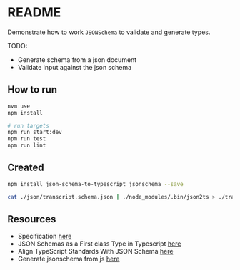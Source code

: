 # README

Demonstrate how to work `JSONSchema` to validate and generate types.  

TODO:

* Generate schema from a json document
* Validate input against the json schema

## How to run

```sh
nvm use
npm install

# run targets
npm run start:dev
npm run test
npm run lint
```

## Created

```sh
npm install json-schema-to-typescript jsonschema --save 
```

```sh
cat ./json/transcript.schema.json | ./node_modules/.bin/json2ts > ./transcript.d.ts
```

## Resources

* Specification [here](https://json-schema.org/specification.html)
* JSON Schemas as a First class Type in Typescript [here](https://medium.com/@realnoam/json-schemas-as-a-first-class-type-in-typescript-a2ff31ae9bc)
* Align TypeScript Standards With JSON Schema [here](https://blog.dennisokeeffe.com/blog/2020-09-20-json-schema-to-ts)
* Generate jsonschema from js [here](https://app.quicktype.io/)
